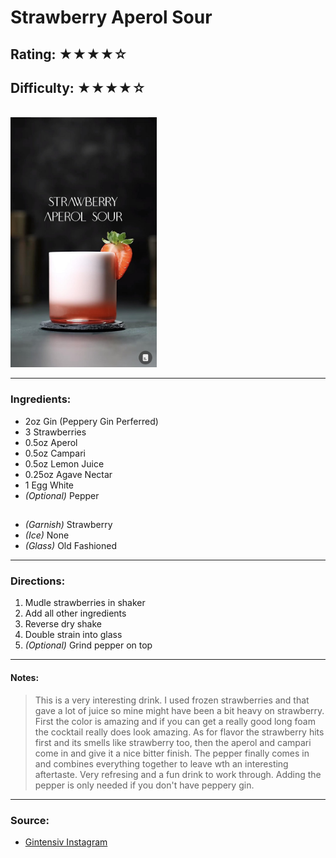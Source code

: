 # Strawberry Aperol Sour

## Rating: ★★★★☆
## Difficulty: ★★★★☆

<br>

<img src="../Images/strawberry_aperol_sour.jpg" alt="" height="400">

<br>

---

### Ingredients:

* 2oz Gin (Peppery Gin Perferred)
* 3 Strawberries
* 0.5oz Aperol
* 0.5oz Campari
* 0.5oz Lemon Juice
* 0.25oz Agave Nectar
* 1 Egg White
* *(Optional)* Pepper
##
* *(Garnish)* Strawberry
* *(Ice)* None
* *(Glass)* Old Fashioned

---

### Directions:
1. Mudle strawberries in shaker
2. Add all other ingredients
3. Reverse dry shake
4. Double strain into glass
5. *(Optional)* Grind pepper on top
---

#### Notes:
> This is a very interesting drink. I used frozen strawberries and that gave a lot of juice so mine might have been a bit heavy on strawberry. First the color is amazing and if you can get a really good long foam the cocktail really does look amazing. As for flavor the strawberry hits first and its smells like strawberry too, then the aperol and campari come in and give it a nice bitter finish. The pepper finally comes in and combines everything together to leave wth an interesting aftertaste. Very refresing and a fun drink to work through. Adding the pepper is only needed if you don't have peppery gin.

---

### Source:
* [Gintensiv Instagram](https://vm.tiktok.com/ZGJHPvdjY/)